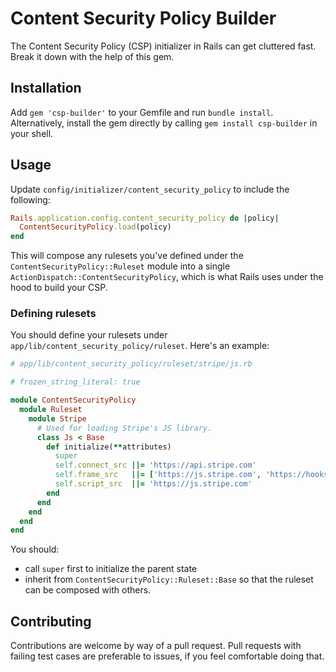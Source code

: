 # Content Security Policy Builder

The Content Security Policy (CSP) initializer in Rails can get cluttered
fast. Break it down with the help of this gem.

## Installation

Add `gem 'csp-builder'` to your Gemfile and run `bundle install`.
Alternatively, install the gem directly by calling `gem install
csp-builder` in your shell.

## Usage

Update `config/initializer/content_security_policy` to include the
following:

```ruby
Rails.application.config.content_security_policy do |policy|
  ContentSecurityPolicy.load(policy)
end
```

This will compose any rulesets you've defined under the
`ContentSecurityPolicy::Ruleset` module into a single
`ActionDispatch::ContentSecurityPolicy`, which is what Rails uses under
the hood to build your CSP.

### Defining rulesets

You should define your rulesets under
`app/lib/content_security_policy/ruleset`. Here's an example:

```ruby
# app/lib/content_security_policy/ruleset/stripe/js.rb

# frozen_string_literal: true

module ContentSecurityPolicy
  module Ruleset
    module Stripe
      # Used for loading Stripe's JS library.
      class Js < Base
        def initialize(**attributes)
          super
          self.connect_src ||= 'https://api.stripe.com'
          self.frame_src   ||= ['https://js.stripe.com', 'https://hooks.stripe.com']
          self.script_src  ||= 'https://js.stripe.com'
        end
      end
    end
  end
end
```

You should:

- call `super` first to initialize the parent state
- inherit from `ContentSecurityPolicy::Ruleset::Base` so that the
  ruleset can be composed with others.

## Contributing

Contributions are welcome by way of a pull request. Pull requests with
failing test cases are preferable to issues, if you feel comfortable
doing that.
